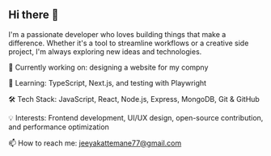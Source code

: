 ## Hi there 👋
I'm a passionate developer who loves building things that make a difference. Whether it's a tool to streamline workflows or a creative side project, I'm always exploring new ideas and technologies.

🔭 Currently working on: designing a website for my compny

🌱 Learning: TypeScript, Next.js, and testing with Playwright

🛠️ Tech Stack: JavaScript, React, Node.js, Express, MongoDB, Git & GitHub

💡 Interests: Frontend development, UI/UX design, open-source contribution, and performance optimization

📫 How to reach me: jeeyakattemane77@gmail.com
<!--
**jagrathiks7/jagrathiks7** is a ✨ _special_ ✨ repository because its `README.md` (this file) appears on your GitHub profile.

Here are some ideas to get you started:

- 🔭 I’m currently working on ...
- 🌱 I’m currently learning ...
- 👯 I’m looking to collaborate on ...
- 🤔 I’m looking for help with ...
- 💬 Ask me about ...
- 📫 How to reach me: ...
- 😄 Pronouns: ...
- ⚡ Fun fact: ...
-->
